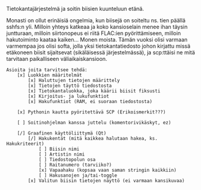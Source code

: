 Tietokantajärjestelmä ja soitin biisien kuunteluun etänä.

Monasti on ollut erinäisiä ongelmia, kun biisejä on soiteltu ns. tien päällä sshfs:n yli.
Milloin yhteys katkeaa ja koko kansioselain menee ihan täysin juntturaan, milloin siirtonopeus ei riitä FLAC:ien pyörittämiseen, milloin hakutoiminto kaataa kaiken... Monen moista.
Tämän vuoksi olisi varmaan varmempaa jos olisi softa, jolla yksi tietokantatiedosto johon kirjattu missä etäkoneen biisit sijaitsevat (sikäläisessä järjestelmässä), ja scp:ttäisi ne mitä tarvitaan paikalliseen väliaikaiskansioon.

	Asioita joita tarvitsee tehdä:
		[x] Luokkien määritelmät
			[x] Haluttujen tietojen määrittely
			[x] Tietojen täyttö tiedostosta
			[x] Tietokantaluokka, joka käärii biisit fiksusti
			[x] Kirjoitus- ja lukufunktiot
			[x] Hakufunktiot (RAM, ei suoraan tiedostosta)

		[x] Pythonin kautta pyöritettävä SCP (Erikoismerkit???)

		[ ] Soitinohjelman kanssa juttelu (komentorivikäskyt, ez)

		[/] Graafinen käyttöliittymä (Qt)
			[/] Hakukentät (mitä kaikkea halutaan hakea, ks. Hakukriteerit)
				[ ] Biisin nimi
				[ ] Artistin nimi
				[ ] Tiedostopolun osa
				[ ] Raitanumero (tarviiko?)
				[x] Vapaahaku (kopsaa vaan saman stringin kaikkiin)
				[ ] Hakusanojen ja/tai-toggle
			[x] Valitun biisin tietojen näyttö (ei varmaan kansikuvaa)

